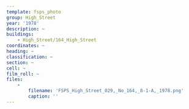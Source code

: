 ```yaml
---
template: fsps_photo
group: High_Street
year: '1978'
description: ~
buildings:
    - High_Street/164_High_Street
coordinates: ~
heading: ~
classification: ~
section: ~
cell: ~
film_roll: ~
files:
    -
        filename: 'FSPS_High_Street_029,_No_164,_8-1-A,_1978.png'
        caption: ''
---
```

